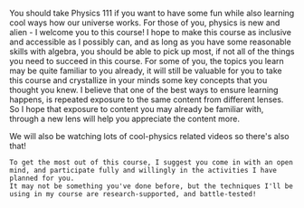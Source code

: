 You should take Physics 111 if you want to have some fun while also learning cool ways how our universe works.
For those of you, physics is new and alien - I welcome you to this course!
I hope to make this course as inclusive and accessible as I possibly can, and as long as you have some reasonable skills with algebra, you should be able to pick up most, if not all of the things you need to succeed in this course.
For some of you, the topics you learn may be quite familiar to you already, it will still be valuable for you to take this course and crystallize in your minds some key concepts that you thought you knew.
I believe that one of the best ways to ensure learning happens, is repeated exposure to the same content from different lenses.
So I hope that exposure to content you may already be familiar with, through a new lens will help you appreciate the content more.

We will also be watching lots of cool-physics related videos so there's also that!

```{tip}
To get the most out of this course, I suggest you come in with an open mind, and participate fully and willingly in the activities I have planned for you.
It may not be something you've done before, but the techniques I'll be using in my course are research-supported, and battle-tested!
```